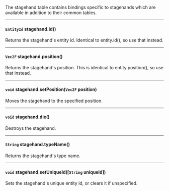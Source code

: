 The stagehand table contains bindings specific to stagehands which are available in addition to their common tables.

---

#### `EntityId` stagehand.id()

Returns the stagehand's entity id. Identical to entity.id(), so use that instead.

---

#### `Vec2F` stagehand.position()

Returns the stagehand's position. This is identical to entity.position(), so use that instead.

---

#### `void` stagehand.setPosition(`Vec2F` position)

Moves the stagehand to the specified position.

---

#### `void` stagehand.die()

Destroys the stagehand.

---

#### `String` stagehand.typeName()

Returns the stagehand's type name.

---

#### `void` stagehand.setUniqueId([`String` uniqueId])

Sets the stagehand's unique entity id, or clears it if unspecified.
